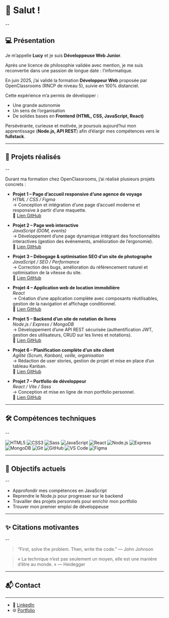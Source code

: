 # 👋 Salut !

--

## 💻 Présentation

Je m’appelle **Lucy** et je suis **Développeuse Web Junior**.  

Après une licence de philosophie validée avec mention, je me suis reconvertie dans une passion de longue date : l’informatique.  

En juin 2025, j’ai validé la formation **Développeur Web** proposée par OpenClassrooms (RNCP de niveau 5), suivie en 100% distanciel.  

Cette expérience m’a permis de développer :  
- Une grande autonomie  
- Un sens de l’organisation  
- De solides bases en **Frontend (HTML, CSS, JavaScript, React)**  

Persévérante, curieuse et motivée, je poursuis aujourd’hui mon apprentissage (**Node.js, API REST**) afin d’élargir mes compétences vers le **fullstack**.  

---

## 🚀 Projets réalisés
--

Durant ma formation chez OpenClassrooms, j’ai réalisé plusieurs projets concrets :

- **Projet 1 – Page d’accueil responsive d’une agence de voyage**  
  *HTML / CSS / Figma*  
  → Conception et intégration d’une page d’accueil moderne et responsive à partir d’une maquette.  
  🔗 [Lien GitHub](https://github.com/elhef010308/PROJET_2_Booki)

- **Projet 2 – Page web interactive**  
  *JavaScript (DOM, events)*  
  → Développement d’une page dynamique intégrant des fonctionnalités interactives (gestion des événements, amélioration de l’ergonomie).  
  🔗 [Lien GitHub](https://github.com/elhef010308/PROJET_3_Sophie_Bluel)

- **Projet 3 – Débogage & optimisation SEO d’un site de photographe**  
  *JavaScript / SEO / Performance*  
  → Correction des bugs, amélioration du référencement naturel et optimisation de la vitesse du site.  
  🔗 [Lien GitHub](https://github.com/elhef010308/PROJET_4_Nina_Carducci)

- **Projet 4 – Application web de location immobilière**  
  *React*  
  → Création d’une application complète avec composants réutilisables, gestion de la navigation et affichage conditionnel.  
  🔗 [Lien GitHub](https://github.com/elhef010308/PROJET_5_Kasa)

- **Projet 5 – Backend d’un site de notation de livres**  
  *Node.js / Express / MongoDB*  
  → Développement d’une API REST sécurisée (authentification JWT, gestion des utilisateurs, CRUD sur les livres et notations).  
  🔗 [Lien GitHub](https://github.com/elhef010308/PROJET_6_Mon_Vieux_Grimoire)

- **Projet 6 – Planification complète d’un site client**  
  *Agilité (Scrum, Kanban), veille, organisation*  
  → Rédaction de user stories, gestion de projet et mise en place d’un tableau Kanban.  
  🔗 [Lien GitHub](https://github.com/elhef010308/PROJET_7_Menu_Maker)

- **Projet 7 – Portfolio de développeur**  
  *React / Vite / Sass*  
  → Conception et mise en ligne de mon portfolio personnel.  
  🔗 [Lien GitHub](https://github.com/elhef010308/PORTFOLIO)

---

## 🛠️ Compétences techniques
--

![HTML5](https://img.shields.io/badge/HTML5-E34F26?style=for-the-badge&logo=html5&logoColor=white)
![CSS3](https://img.shields.io/badge/CSS3-1572B6?style=for-the-badge&logo=css3&logoColor=white)
![Sass](https://img.shields.io/badge/Sass-CC6699?style=for-the-badge&logo=sass&logoColor=white)
![JavaScript](https://img.shields.io/badge/JavaScript-F7DF1E?style=for-the-badge&logo=javascript&logoColor=black)
![React](https://img.shields.io/badge/React-20232A?style=for-the-badge&logo=react&logoColor=61DAFB)
![Node.js](https://img.shields.io/badge/Node.js-339933?style=for-the-badge&logo=node.js&logoColor=white)
![Express](https://img.shields.io/badge/Express-000000?style=for-the-badge&logo=express&logoColor=white)
![MongoDB](https://img.shields.io/badge/MongoDB-47A248?style=for-the-badge&logo=mongodb&logoColor=white)
![Git](https://img.shields.io/badge/Git-F05032?style=for-the-badge&logo=git&logoColor=white)
![GitHub](https://img.shields.io/badge/GitHub-181717?style=for-the-badge&logo=github&logoColor=white)
![VS Code](https://img.shields.io/badge/VSCode-0078D4?style=for-the-badge&logo=visualstudiocode&logoColor=white)
![Figma](https://img.shields.io/badge/Figma-F24E1E?style=for-the-badge&logo=figma&logoColor=white)

---

## 🎯 Objectifs actuels
--

- Approfondir mes compétences en JavaScript  
- Reprendre le Node.js pour progresser sur le backend  
- Travailler des projets personnels pour enrichir mon portfolio  
- Trouver mon premier emploi de développeuse  

---

## ✨ Citations motivantes
--

> “First, solve the problem. Then, write the code.” — John Johnson  

> « La technique n’est pas seulement un moyen, elle est une manière d’être au monde. » — Heidegger  

---

## 📬 Contact
---

- 🎒 [LinkedIn]([URL_DE_TON_LINKEDIN](https://www.linkedin.com/in/lucy-fougerard-6a126632a/))  
- 🌐 [Portfolio]([URL_DE_TON_PORTFOLIO](https://elhef010308.github.io/PORTFOLIO/))  
